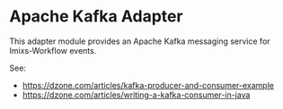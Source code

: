 # Apache Kafka Adapter

This adapter module provides an Apache Kafka messaging service for Imixs-Workflow events.

See:

* https://dzone.com/articles/kafka-producer-and-consumer-example
* https://dzone.com/articles/writing-a-kafka-consumer-in-java